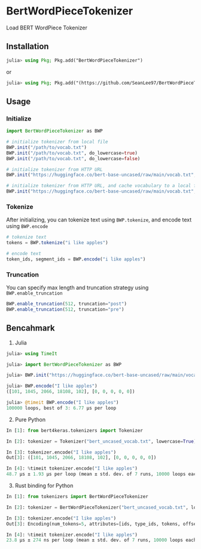 # BertWordPieceTokenizer

Load BERT WordPiece Tokenizer


## Installation

```julia
julia> using Pkg; Pkg.add("BertWordPieceTokenizer")
```

or 

```julia
julia> using Pkg; Pkg.add("(https://github.com/SeanLee97/BertWordPieceTokenizer.jl.git")
```


## Usage

### Initialize

```julia
import BertWordPieceTokenizer as BWP

# initialize tokenizer from local file
BWP.init("/path/to/vocab.txt")
BWP.init("/path/to/vocab.txt", do_lowercase=true)
BWP.init("/path/to/vocab.txt", do_lowercase=false)

# initialize tokenizer from HTTP URL
BWP.init("https://huggingface.co/bert-base-uncased/raw/main/vocab.txt", do_lowercase=true)

# initialize tokenizer from HTTP URL, and cache vocabulary to a local file
BWP.init("https://huggingface.co/bert-base-uncased/raw/main/vocab.txt", cache_path="/path/to/vocab.txt", do_lowercase=true)
```

### Tokenize

After initializing, you can tokenize text using `BWP.tokenize`, and encode text using `BWP.encode`

```julia
# tokenize text
tokens = BWP.tokenize("i like apples")

# encode text
token_ids, segment_ids = BWP.encode("i like apples")
```

### Truncation

You can specify max length and truncation strategy using `BWP.enable_truncation`

```julia
BWP.enable_truncation(512, truncation="post")
BWP.enable_truncation(512, truncation="pre")
```


## Bencahmark

1) Julia

```julia
julia> using TimeIt

julia> import BertWordPieceTokenizer as BWP

julia> BWP.init("https://huggingface.co/bert-base-uncased/raw/main/vocab.txt", cache_path="bert_uncased_vocab.txt", do_lowercase=true)

julia> BWP.encode("I like apples")
([101, 1045, 2066, 18108, 102], [0, 0, 0, 0, 0])

julia> @timeit BWP.encode("I like apples")
100000 loops, best of 3: 6.77 µs per loop
```


2) Pure Python

```python
In [1]: from bert4keras.tokenizers import Tokenizer

In [2]: tokenizer = Tokenizer("bert_uncased_vocab.txt", lowercase=True)

In [3]: tokenizer.encode("I like apples")
Out[3]: ([101, 1045, 2066, 18108, 102], [0, 0, 0, 0, 0])

In [4]: %timeit tokenizer.encode("I like apples")
48.7 µs ± 1.93 µs per loop (mean ± std. dev. of 7 runs, 10000 loops each)
```

3) Rust binding for Python


```python
In [1]: from tokenizers import BertWordPieceTokenizer

In [2]: tokenizer = BertWordPieceTokenizer("bert_uncased_vocab.txt", lowercase=True)

In [3]: tokenizer.encode("I like apples")
Out[3]: Encoding(num_tokens=5, attributes=[ids, type_ids, tokens, offsets, attention_mask, special_tokens_mask, overflowing])

In [4]: %timeit tokenizer.encode("I like apples")
23.8 µs ± 274 ns per loop (mean ± std. dev. of 7 runs, 10000 loops each)
```